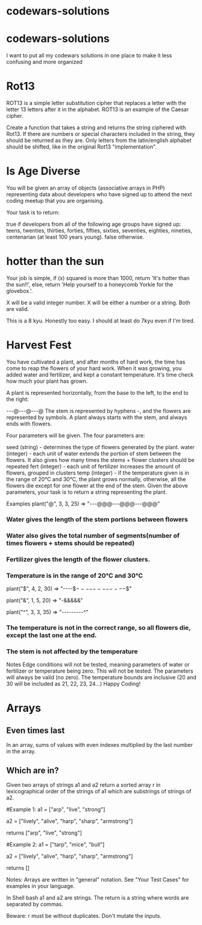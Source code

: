 # codewars-solutions
# codewars-solutions
I want to put all my codewars solutions in one place to make it less confusing and more organized

# Rot13

ROT13 is a simple letter substitution cipher that replaces a letter with the letter 13 letters after it in the alphabet. ROT13 is an example of the Caesar cipher.

Create a function that takes a string and returns the string ciphered with Rot13. If there are numbers or special characters included in the string, they should be returned as they are. Only letters from the latin/english alphabet should be shifted, like in the original Rot13 "implementation".

# Is Age Diverse
You will be given an array of objects (associative arrays in PHP) representing data about developers who have signed up to attend the next coding meetup that you are organising.

Your task is to return:

true if developers from all of the following age groups have signed up: teens, twenties, thirties, forties, fifties, sixties, seventies, eighties, nineties, centenarian (at least 100 years young).
false otherwise.

# hotter than the sun
 
Your job is simple, if (x) squared is more than 1000, return 'It's hotter than the sun!!', else, return 'Help yourself to a honeycomb Yorkie for the glovebox.'.

X will be a valid integer number.
X will be either a number or a string. Both are valid.

This is a 8 kyu. Honestly too easy. I should at least do 7kyu even if I'm tired.

# Harvest Fest

You have cultivated a plant, and after months of hard work, the time has come to reap the flowers of your hard work. When it was growing, you added water and fertilizer, and kept a constant temperature. It's time check how much your plant has grown.

A plant is represented horizontally, from the base to the left, to the end to the right:

---@---@---@
The stem is represented by hyphens -, and the flowers are represented by symbols. A plant always starts with the stem, and always ends with flowers.

Four parameters will be given. The four parameters are:

seed (string) - determines the type of flowers generated by the plant.
water (integer) - each unit of water extends the portion of stem between the flowers. It also gives how many times the stems + flower clusters should be repeated
fert (integer) - each unit of fertilizer increases the amount of flowers, grouped in clusters
temp (integer) - if the temperature given is in the range of 20°C and 30°C, the plant grows normally, otherwise, all the flowers die except for one flower at the end of the stem.
Given the above parameters, your task is to return a string representing the plant.

Examples
plant("@", 3, 3, 25) => "---@@@---@@@---@@@"

### Water gives the length of the stem portions between flowers
### Water also gives the total number of segments(number of times flowers + stems should be repeated)
### Fertilizer gives the length of the flower clusters.
### Temperature is in the range of 20°C and 30°C

plant("$", 4, 2, 30) => "----$$----$$----$$----$$"

plant("&", 1, 5, 20) => "-&&&&&"

plant("^", 3, 3, 35) => "---------^"
### The temperature is not in the correct range, so all flowers die, except the last one at the end.
### The stem is not affected by the temperature
Notes
Edge conditions will not be tested, meaning parameters of water or fertilizer or temperature being zero. This will not be tested. The parameters will always be valid (no zero).
The temperature bounds are inclusive (20 and 30 will be included as 21, 22, 23, 24...)
Happy Coding!

# Arrays

## Even times last

In an array, sums of values with even indexes multiplied by the last number in the array.

## Which are in?

Given two arrays of strings a1 and a2 return a sorted array r in lexicographical order of the strings of a1 which are substrings of strings of a2.

#Example 1: a1 = ["arp", "live", "strong"]

a2 = ["lively", "alive", "harp", "sharp", "armstrong"]

returns ["arp", "live", "strong"]

#Example 2: a1 = ["tarp", "mice", "bull"]

a2 = ["lively", "alive", "harp", "sharp", "armstrong"]

returns []

Notes:
Arrays are written in "general" notation. See "Your Test Cases" for examples in your language.

In Shell bash a1 and a2 are strings. The return is a string where words are separated by commas.

Beware: r must be without duplicates.
Don't mutate the inputs.
